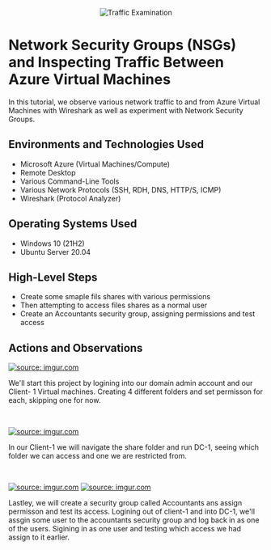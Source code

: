 <p align="center">
<img src="https://i.imgur.com/Ua7udoS.png" alt="Traffic Examination"/>
</p>

<h1>Network Security Groups (NSGs) and Inspecting Traffic Between Azure Virtual Machines</h1>
In this tutorial, we observe various network traffic to and from Azure Virtual Machines with Wireshark as well as experiment with Network Security Groups. <br />

<h2>Environments and Technologies Used</h2>

- Microsoft Azure (Virtual Machines/Compute)
- Remote Desktop
- Various Command-Line Tools
- Various Network Protocols (SSH, RDH, DNS, HTTP/S, ICMP)
- Wireshark (Protocol Analyzer)

<h2>Operating Systems Used </h2>

- Windows 10 (21H2)
- Ubuntu Server 20.04

<h2>High-Level Steps</h2>

- Create some smaple fils shares with various permissions 
- Then attempting to access files shares as a normal user 
- Create an Accountants security group, assigning permissions and test access 
  

<h2>Actions and Observations</h2>

<p>
<a href="https://imgur.com/xmmnxRd"><img src="https://i.imgur.com/xmmnxRd.png" title="source: imgur.com" /></a>
</p>
<p>
We'll start this project by logining into our domain admin account and our Client- 1 Virtual machines. Creating 4 different folders and set permisson for each, skipping one for now. 
</p>
<br />

<p>
<a href="https://imgur.com/3WbH4oh"><img src="https://i.imgur.com/3WbH4oh.png" title="source: imgur.com" /></a>
</p>
<p>
In our Client-1 we will navigate the share folder and run DC-1, seeing which folder we can access and one we are restricted from. 
</p>
<br />

<p>
<a href="https://imgur.com/nCfhwRH"><img src="https://i.imgur.com/nCfhwRH.png" title="source: imgur.com" /></a>
<a href="https://imgur.com/fsyLeuI"><img src="https://i.imgur.com/fsyLeuI.png" title="source: imgur.com" /></a>
</p>
<p>
Lastley, we will create a security group called Accountants ans assign permisson and test its access. Logining out of client-1 and into DC-1, we'll assgin some user to the accountants security group and log back in as one of the users. Sigining in as one user and testing which access we had assign to it earlier. 
</p>
<br />
